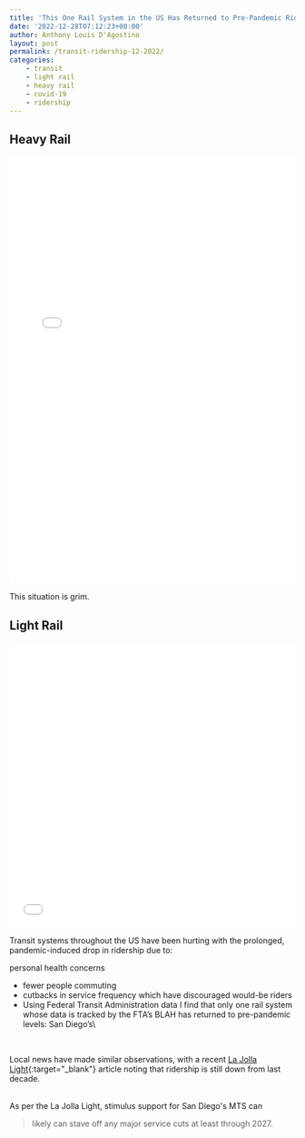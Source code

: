 ```yaml
---
title: 'This One Rail System in the US Has Returned to Pre-Pandemic Ridership'
date: '2022-12-28T07:12:23+00:00'
author: Anthony Louis D'Agostino
layout: post
permalink: /transit-ridership-12-2022/
categories:
    - transit
    - light rail
    - heavy rail
    - covid-19
    - ridership
---
```


## Heavy Rail

<iframe src="/data_files/heavy-rail-performance.html" width="100%" height="750" style="border:1px solid white;">  </iframe>

This situation is grim.


## Light Rail

<iframe src="/data_files/lightrailperformance.html" width="100%" height="500" style="border:1px solid white;">  </iframe>

Transit systems throughout the US have been hurting with the prolonged, pandemic-induced drop in ridership due to:

personal health concerns
- fewer people commuting
- cutbacks in service frequency which have discouraged would-be riders
- Using Federal Transit Administration data I find that only one rail system whose data is tracked by the FTA’s BLAH has returned to pre-pandemic levels: San Diego’s\
<br>

Local news have made similar observations, with a recent [La Jolla Light](https://www.lajollalight.com/news/story/2022-12-10/san-diego-trolley-and-bus-ridership-nears-pre-pandemic-levels-but-still-lags-from-last-decade){:target="_blank"} article noting that ridership is still down from last decade.\
<br>  

As per the La Jolla Light, stimulus support for San Diego's MTS can
> likely can stave off any major service cuts at least through 2027.
